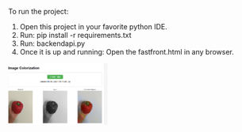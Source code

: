 To run the project: <br>
1. Open this project in your favorite python IDE. <br>
2. Run: pip install -r requirements.txt <br>
3. Run: backendapi.py <br>
4. Once it is up and running: Open the fastfront.html in any browser. <br>

<img src="Output.png" alt="Output of model" width="200"/>
